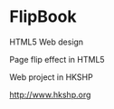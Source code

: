 FlipBook
========

HTML5 Web design

Page flip effect in HTML5

Web project in HKSHP

http://www.hkshp.org

